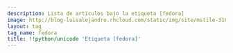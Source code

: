 ```yaml
---
description: Lista de artículos bajo la etiqueta [fedora]
image: http://blog-luisalejandro.rhcloud.com/static/img/site/mstile-310x310.png
layout: tag
tag_name: fedora
title: !!python/unicode 'Etiqueta [fedora]'
---
```

